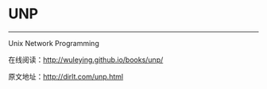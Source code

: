 # UNP
***

Unix Network Programming

在线阅读：http://wuleying.github.io/books/unp/

原文地址：http://dirlt.com/unp.html